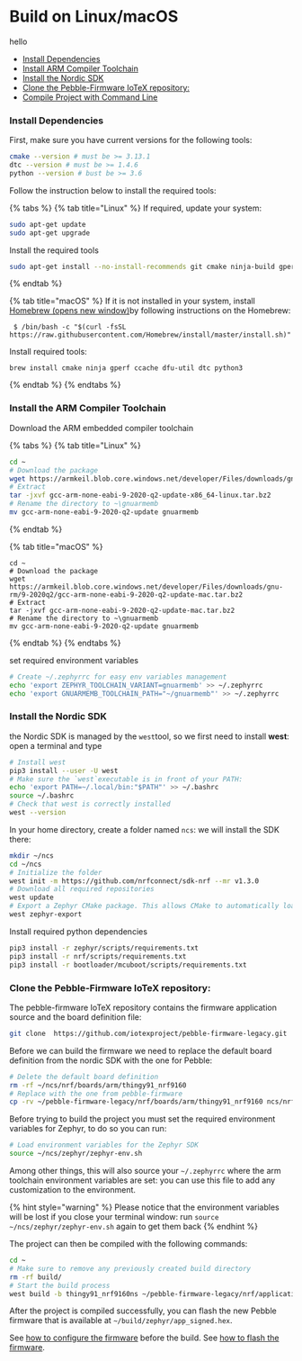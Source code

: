 # Build on Linux/macOS

hello

* [Install Dependencies](https://docs.iotex.io/developer/hardware/pebble-build-linux.html#install-dependencies)
* [Install ARM Compiler Toolchain](https://docs.iotex.io/developer/hardware/pebble-build-linux.html#install-arm-compiler-toolchain)
* [Install the Nordic SDK](https://docs.iotex.io/developer/hardware/pebble-build-linux.html#install-the-nordic-sdk)
* [Clone the Pebble-Firmware IoTeX repository:](https://docs.iotex.io/developer/hardware/pebble-build-linux.html#clone-the-pebble-firmware-iotex-repository)
* [Compile Project with Command Line](https://docs.iotex.io/developer/hardware/pebble-build-linux.html#compile-project-with-command-line)

### Install Dependencies <a href="#install-dependencies" id="install-dependencies"></a>

First, make sure you have current versions for the following tools:

```bash
cmake --version # must be >= 3.13.1
dtc --version # must be >= 1.4.6
python --version # bust be >= 3.6
```

Follow the instruction below to install the required tools:

{% tabs %}
{% tab title="Linux" %}
If required, update your system:

```bash
sudo apt-get update
sudo apt-get upgrade
```

Install the required tools

```bash
sudo apt-get install --no-install-recommends git cmake ninja-build gperf ccache dfu-util device-tree-compiler wget python3-dev python3-pip python3-setuptools python3-tk python3-wheel xz-utils file make gcc gcc-multilib g++-multilib libsdl2-dev
```
{% endtab %}

{% tab title="macOS" %}
If it is not installed in your system, install [Homebrew (opens new window)](https://brew.sh/)by following instructions on the Homebrew:

```
 $ /bin/bash -c "$(curl -fsSL https://raw.githubusercontent.com/Homebrew/install/master/install.sh)"
```

Install required tools:

```
brew install cmake ninja gperf ccache dfu-util dtc python3
```
{% endtab %}
{% endtabs %}

### Install the ARM Compiler Toolchain <a href="#install-arm-compiler-toolchain" id="install-arm-compiler-toolchain"></a>

Download the ARM embedded compiler toolchain

{% tabs %}
{% tab title="Linux" %}
```bash
cd ~
# Download the package
wget https://armkeil.blob.core.windows.net/developer/Files/downloads/gnu-rm/9-2020q2/gcc-arm-none-eabi-9-2020-q2-update-x86_64-linux.tar.bz2
# Extract
tar -jxvf gcc-arm-none-eabi-9-2020-q2-update-x86_64-linux.tar.bz2
# Rename the directory to ~\gnuarmemb
mv gcc-arm-none-eabi-9-2020-q2-update gnuarmemb

```


{% endtab %}

{% tab title="macOS" %}
```
cd ~
# Download the package
wget https://armkeil.blob.core.windows.net/developer/Files/downloads/gnu-rm/9-2020q2/gcc-arm-none-eabi-9-2020-q2-update-mac.tar.bz2
# Extract
tar -jxvf gcc-arm-none-eabi-9-2020-q2-update-mac.tar.bz2
# Rename the directory to ~\gnuarmemb
mv gcc-arm-none-eabi-9-2020-q2-update gnuarmemb
```


{% endtab %}
{% endtabs %}

set required environment variables

```bash
# Create ~/.zephyrrc for easy env variables management
echo 'export ZEPHYR_TOOLCHAIN_VARIANT=gnuarmemb' >> ~/.zephyrrc
echo 'export GNUARMEMB_TOOLCHAIN_PATH="~/gnuarmemb"' >> ~/.zephyrrc
```

### Install the Nordic SDK <a href="#install-the-nordic-sdk" id="install-the-nordic-sdk"></a>

the Nordic SDK is managed by the `west`tool, so we first need to install **west**: open a terminal and type

```bash
# Install west
pip3 install --user -U west
# Make sure the `west`executable is in front of your PATH:
echo 'export PATH=~/.local/bin:"$PATH"' >> ~/.bashrc
source ~/.bashrc
# Check that west is correctly installed
west --version

```

In your home directory, create a folder named `ncs`: we will install the SDK there:

```bash
mkdir ~/ncs
cd ~/ncs
# Initialize the folder
west init -m https://github.com/nrfconnect/sdk-nrf --mr v1.3.0
# Download all required repositories
west update
# Export a Zephyr CMake package. This allows CMake to automatically load the boilerplate code required for building nRF Connect SDK applications:
west zephyr-export

```

Install required python dependencies

```bash
pip3 install -r zephyr/scripts/requirements.txt
pip3 install -r nrf/scripts/requirements.txt
pip3 install -r bootloader/mcuboot/scripts/requirements.txt
```

### Clone the Pebble-Firmware IoTeX repository: <a href="#clone-the-pebble-firmware-iotex-repository" id="clone-the-pebble-firmware-iotex-repository"></a>

The pebble-firmware IoTeX repository contains the firmware application source and the board definition file:

```bash
git clone  https://github.com/iotexproject/pebble-firmware-legacy.git
```

Before we can build the firmware we need to replace the default board definition from the nordic SDK with the one for Pebble:

```bash
# Delete the default board definition
rm -rf ~/ncs/nrf/boards/arm/thingy91_nrf9160
# Replace with the one from pebble-firmware
cp -rv ~/pebble-firmware-legacy/nrf/boards/arm/thingy91_nrf9160 ncs/nrf/boards/arm/
```

Before trying to build the project you must set the required environment variables for Zephyr, to do so you can run:

```bash
# Load environment variables for the Zephyr SDK
source ~/ncs/zephyr/zephyr-env.sh
```

Among other things, this will also source your `~/.zephyrrc` where the arm toolchain environment variables are set: you can use this file to add any customization to the environment.

{% hint style="warning" %}
Please notice that the environment variables will be lost if you close your terminal window: run `source ~/ncs/zephyr/zephyr-env.sh` again to get them back
{% endhint %}

The project can then be compiled with the following commands:

```bash
cd ~
# Make sure to remove any previously created build directory
rm -rf build/
# Start the build process
west build -b thingy91_nrf9160ns ~/pebble-firmware-legacy/nrf/applications/asset_tracker/
```

After the project is compiled successfully, you can flash the new Pebble firmware that is available at `~/build/zephyr/app_signed.hex`.

See [how to configure the firmware](https://docs.iotex.io/developer/hardware/pebble-configure) before the build. See [how to flash the firmware](https://docs.iotex.io/developer/hardware/pebble-flash).
